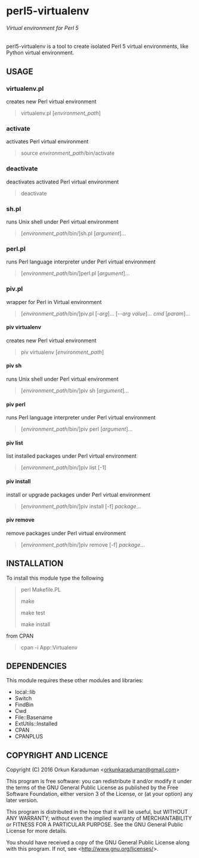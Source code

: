 # perl5-virtualenv
###### Virtual environment for Perl 5

perl5-virtualenv is a tool to create isolated Perl 5 virtual environments, like Python virtual environment.

## USAGE

### virtualenv.pl

creates new Perl virtual environment

> virtualenv.pl [*environment_path*]

### activate

activates Perl virtual environment

> source *environment_path*/bin/activate

### deactivate

deactivates activated Perl virtual environment

> deactivate

### sh.pl

runs Unix shell under Perl virtual environment

> [*environment_path*/bin/]sh.pl [*argument*]...

### perl.pl

runs Perl language interpreter under Perl virtual environment

> [*environment_path*/bin/]perl.pl [*argument*]...

### piv.pl

wrapper for Perl in Virtual environment

> [*environment_path*/bin/]piv.pl [-*arg*]... [--*arg* *value*]... *cmd* [*param*]...

#### piv virtualenv

creates new Perl virtual environment

> piv virtualenv [*environment_path*]

#### piv sh

runs Unix shell under Perl virtual environment

> [*environment_path*/bin/]piv sh [*argument*]...

#### piv perl

runs Perl language interpreter under Perl virtual environment

> [*environment_path*/bin/]piv perl [*argument*]...

#### piv list

list installed packages under Perl virtual environment

> [*environment_path*/bin/]piv list [-1]

#### piv install

install or upgrade packages under Perl virtual environment

> [*environment_path*/bin/]piv install [-f] *package*...

#### piv remove

remove packages under Perl virtual environment

> [*environment_path*/bin/]piv remove [-f] *package*...

## INSTALLATION

To install this module type the following

> perl Makefile.PL
>
> make
>
> make test
>
> make install

from CPAN

> cpan -i App::Virtualenv

## DEPENDENCIES

This module requires these other modules and libraries:

* local::lib
* Switch
* FindBin
* Cwd
* File::Basename
* ExtUtils::Installed
* CPAN
* CPANPLUS

## COPYRIGHT AND LICENCE

Copyright (C) 2016  Orkun Karaduman <<orkunkaraduman@gmail.com>>

This program is free software: you can redistribute it and/or modify
it under the terms of the GNU General Public License as published by
the Free Software Foundation, either version 3 of the License, or
(at your option) any later version.

This program is distributed in the hope that it will be useful,
but WITHOUT ANY WARRANTY; without even the implied warranty of
MERCHANTABILITY or FITNESS FOR A PARTICULAR PURPOSE.  See the
GNU General Public License for more details.

You should have received a copy of the GNU General Public License
along with this program.  If not, see <<http://www.gnu.org/licenses/>>.
